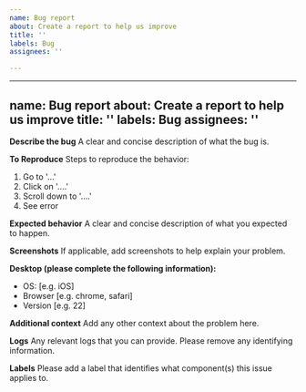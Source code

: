 ```yaml
---
name: Bug report
about: Create a report to help us improve
title: ''
labels: Bug
assignees: ''

---
```


---
name: Bug report
about: Create a report to help us improve
title: ''
labels: Bug
assignees: ''
---

**Describe the bug**
A clear and concise description of what the bug is.

**To Reproduce**
Steps to reproduce the behavior:
1. Go to '...'
2. Click on '....'
3. Scroll down to '....'
4. See error

**Expected behavior**
A clear and concise description of what you expected to happen.

**Screenshots**
If applicable, add screenshots to help explain your problem.

**Desktop (please complete the following information):**
 - OS: [e.g. iOS]
 - Browser [e.g. chrome, safari]
 - Version [e.g. 22]

**Additional context**
Add any other context about the problem here.

**Logs**
Any relevant logs that you can provide. Please remove any identifying information.

**Labels**
Please add a label that identifies what component(s) this issue applies to.
